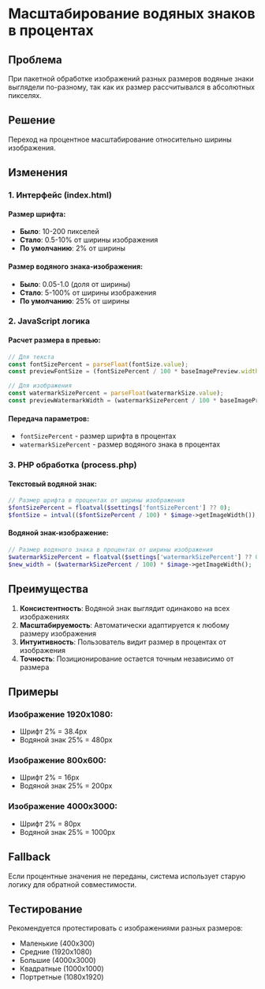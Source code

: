 # Масштабирование водяных знаков в процентах

## Проблема
При пакетной обработке изображений разных размеров водяные знаки выглядели по-разному, так как их размер рассчитывался в абсолютных пикселях.

## Решение
Переход на процентное масштабирование относительно ширины изображения.

## Изменения

### 1. Интерфейс (index.html)

#### Размер шрифта:
- **Было**: 10-200 пикселей
- **Стало**: 0.5-10% от ширины изображения
- **По умолчанию**: 2% от ширины

#### Размер водяного знака-изображения:
- **Было**: 0.05-1.0 (доля от ширины)
- **Стало**: 5-100% от ширины изображения
- **По умолчанию**: 25% от ширины

### 2. JavaScript логика

#### Расчет размера в превью:
```javascript
// Для текста
const fontSizePercent = parseFloat(fontSize.value);
const previewFontSize = (fontSizePercent / 100 * baseImagePreview.width);

// Для изображения
const watermarkSizePercent = parseFloat(watermarkSize.value);
const previewWatermarkWidth = (watermarkSizePercent / 100 * baseImagePreview.width);
```

#### Передача параметров:
- `fontSizePercent` - размер шрифта в процентах
- `watermarkSizePercent` - размер водяного знака в процентах

### 3. PHP обработка (process.php)

#### Текстовый водяной знак:
```php
// Размер шрифта в процентах от ширины изображения
$fontSizePercent = floatval($settings['fontSizePercent'] ?? 0);
$fontSize = intval(($fontSizePercent / 100) * $image->getImageWidth());
```

#### Водяной знак-изображение:
```php
// Размер водяного знака в процентах от ширины изображения
$watermarkSizePercent = floatval($settings['watermarkSizePercent'] ?? 0);
$new_width = ($watermarkSizePercent / 100) * $image->getImageWidth();
```

## Преимущества

1. **Консистентность**: Водяной знак выглядит одинаково на всех изображениях
2. **Масштабируемость**: Автоматически адаптируется к любому размеру изображения
3. **Интуитивность**: Пользователь видит размер в процентах от изображения
4. **Точность**: Позиционирование остается точным независимо от размера

## Примеры

### Изображение 1920x1080:
- Шрифт 2% = 38.4px
- Водяной знак 25% = 480px

### Изображение 800x600:
- Шрифт 2% = 16px  
- Водяной знак 25% = 200px

### Изображение 4000x3000:
- Шрифт 2% = 80px
- Водяной знак 25% = 1000px

## Fallback
Если процентные значения не переданы, система использует старую логику для обратной совместимости.

## Тестирование
Рекомендуется протестировать с изображениями разных размеров:
- Маленькие (400x300)
- Средние (1920x1080) 
- Большие (4000x3000)
- Квадратные (1000x1000)
- Портретные (1080x1920) 